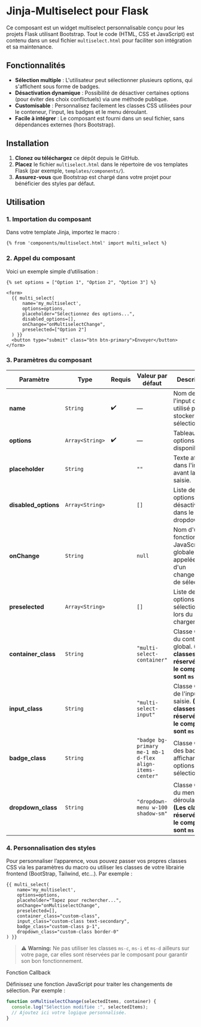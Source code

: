 # Jinja-Multiselect pour Flask

Ce composant est un widget multiselect personnalisable conçu pour les projets Flask utilisant Bootstrap. Tout le code (HTML, CSS et JavaScript) est contenu dans un seul fichier `multiselect.html` pour faciliter son intégration et sa maintenance.

## Fonctionnalités

- **Sélection multiple** : L'utilisateur peut sélectionner plusieurs options, qui s'affichent sous forme de badges.
- **Désactivation dynamique** : Possibilité de désactiver certaines options (pour éviter des choix conflictuels) via une méthode publique.
- **Customisable** : Personnalisez facilement les classes CSS utilisées pour le conteneur, l'input, les badges et le menu déroulant.
- **Facile à intégrer** : Le composant est fourni dans un seul fichier, sans dépendances externes (hors Bootstrap).

## Installation

1. **Clonez ou téléchargez** ce dépôt depuis le GitHub.
2. **Placez** le fichier `multiselect.html` dans le répertoire de vos templates Flask (par exemple, `templates/components/`).
3. **Assurez-vous** que Bootstrap est chargé dans votre projet pour bénéficier des styles par défaut.

## Utilisation

### 1. Importation du composant

Dans votre template Jinja, importez le macro :

```jinja
{% from 'components/multiselect.html' import multi_select %}
```

### 2. Appel du composant

Voici un exemple simple d’utilisation :

```jinja
{% set options = ["Option 1", "Option 2", "Option 3"] %}

<form>
  {{ multi_select(
      name='my_multiselect',
      options=options,
      placeholder="Sélectionnez des options...",
      disabled_options=[],        
      onChange="onMultiselectChange",  
      preselected=["Option 2"]   
  ) }}
  <button type="submit" class="btn btn-primary">Envoyer</button>
</form>
```

### 3. Paramètres du composant

| Paramètre             | Type             | Requis | Valeur par défaut                                       | Description                                                                                  | Exemple                          |
|-----------------------|------------------|--------|------------------------------------------------|----------------------------------------------------------------------------------------------|-------------------------------------------|
| **name** | `String`  |    :heavy_check_mark:   | —                                                       | Nom de l'input caché utilisé pour stocker la sélection.                                      | `"my_multiselect"`                          |
| **options**         | `Array<String>`|    :heavy_check_mark:  | —                                                       | Tableau des options disponibles.                                                             | `["Option 1", "Option 2", "Option 3"]`        |
| **placeholder**      | `String` |        | `""`                                                      | Texte affiché dans l'input avant la saisie.                                                  | `"Sélectionnez des options..."`             |
| **disabled_options**  | `Array<String>`|  | `[]`                                                    | Liste des options à désactiver dans le dropdown.                                             | `["Option 2"]`                              |
| **onChange**          | `String`  |       | `null`                                                  | Nom d'une fonction JavaScript globale appelée lors d'un changement de sélection.             | `"onMultiselectChange"`                     |
| **preselected**     | `Array<String>` | | `[]`                                                    | Liste des options déjà sélectionnées lors du chargement.                                     | `["Option 2"]`                              |
| **container_class**  | `String`   |      | `"multi-select-container"`                              | Classe CSS du conteneur global. **(Les classes réservées par le composant sont `ms-c`.)**      | `"custom-container"`                        |
| **input_class**      | `String`   |      | `"multi-select-input"`                                  | Classe CSS de l'input de saisie. **(Les classes réservées par le composant sont `ms-i`.)**      | `"custom-input"`                            |
| **badge_class**      | `String`   |      | `"badge bg-primary me-1 mb-1 d-flex align-items-center"`  | Classe CSS des badges affichant les options sélectionnées.                                   | `"custom-badge"`                            |
| **dropdown_class**   | `String`    |     | `"dropdown-menu w-100 shadow-sm"`                       | Classe CSS du menu déroulant. **(Les classes réservées par le composant sont `ms-d`.)**         | `"custom-dropdown"`                         |

### 4. Personnalisation des styles

Pour personnaliser l’apparence, vous pouvez passer vos propres classes CSS via les paramètres du macro ou utiliser les classes de votre librairie frontend (BootStrap, Tailwind, etc...). Par exemple :

```jinja
{{ multi_select(
    name='my_multiselect',
    options=options,
    placeholder="Tapez pour rechercher...",
    onChange="onMultiselectChange",
    preselected=[],
    container_class="custom-class",
    input_class="custom-class text-secondary",
    badge_class="custom-class p-1",
    dropdown_class="custom-class border-0"
) }}
```
> :warning: **Warning:** Ne pas utiliser les classes `ms-c`, `ms-i` et `ms-d` ailleurs sur votre page, car elles sont réservées par le composant pour garantir son bon fonctionnement.

Fonction Callback

Définissez une fonction JavaScript pour traiter les changements de sélection. Par exemple :
```js
function onMultiselectChange(selectedItems, container) {
  console.log("Sélection modifiée :", selectedItems);
  // Ajoutez ici votre logique personnalisée.
}
```
